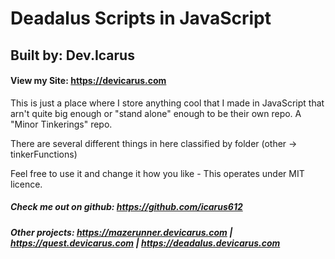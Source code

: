 # Deadalus Scripts in JavaScript
## Built by: Dev.Icarus
#### View my Site: https://devicarus.com
This is just a place where I store anything cool that I made in JavaScript that arn't quite big enough or "stand alone" enough to be  their own repo. A "Minor Tinkerings" repo.

There are several different things in here classified by folder (other -> tinkerFunctions)

Feel free to use it and change it how you like - This operates under MIT licence. 

##### Check me out on github: https://github.com/icarus612
##### Other projects:  https://mazerunner.devicarus.com | https://quest.devicarus.com | https://deadalus.devicarus.com

